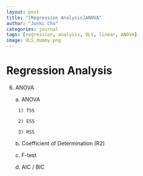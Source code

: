 ```yaml
---
layout: post
title: "[Regression Analysis]ANOVA"
author: "Junki Cho"
categories: journal
tags: [regression, analysis, OLS, linear, ANOVA]
image: OLS_dummy.png
---
```

# Regression Analysis

6. ANOVA

    a. ANOVA

        1) TSS

        2) ESS

        3) RSS

    b. Coefficient of Determination (R2)

    c. F-test

    d. AIC / BIC
